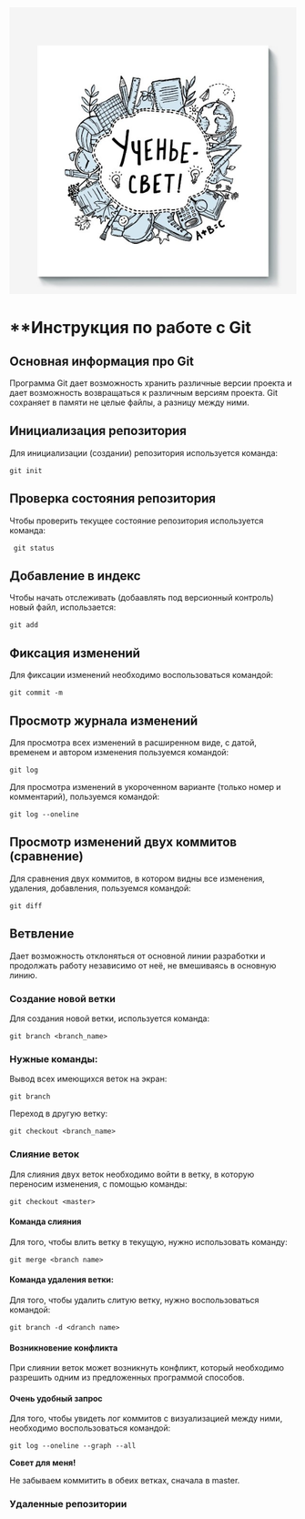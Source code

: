 ![Картинка](uchenie.jpg)

# **Инструкция по работе с Git


## Основная информация про Git
Программа Git дает возможность хранить различные версии проекта и дает возможность возвращаться к различным версиям проекта. Git сохраняет в памяти не целые файлы, а разницу между ними.

## Инициализация репозитория

Для инициализации (создании) репозитория используется команда:

    git init

## Проверка состояния репозитория

Чтобы проверить текущее состояние репозитория используется команда:

     git status


## Добавление в индекс
Чтобы начать отслеживать (добаавлять под версионный контроль) новый файл, использается:

    git add

## Фиксация изменений
Для фиксации изменений необходимо воспользоваться командой:

    git commit -m
    

## Просмотр журнала изменений
Для просмотра всех изменений в расширенном виде, с датой, временем и автором изменения пользуемся командой:

    git log
Для просмотра изменений в укороченном варианте (только номер и комментарий), пользуемся командой:

    git log --oneline


## Просмотр изменений двух коммитов (сравнение)

Для сравнения двух коммитов, в котором видны все изменения, удаления, добавления, пользуемся командой:

    git diff

 ## Ветвление

Дает возможность отклоняться от основной линии разработки и продолжать работу независимо от неё, не вмешиваясь в основную линию.

### Создание новой ветки

Для создания новой ветки, используется команда:

    git branch <branch_name>

### Нужные команды:

Вывод всех имеющихся веток на экран:

    git branch

Переход в другую ветку:

    git checkout <branch_name>

### Cлияние веток

Для слияния двух веток необходимо войти в ветку, в которую переносим изменения, с помощью команды:

    git checkout <master>

#### Команда слияния 

Для того, чтобы влить ветку в текущую, нужно использовать команду:

    git merge <branch name>

#### Команда удаления ветки:

Для того, чтобы удалить слитую ветку, нужно воспользоваться командой:

    git branch -d <dranch name>   

 #### Возникновение конфликта   

 При слиянии веток может возникнуть конфликт, который необходимо разрешить одним из предложенных  программой способов.

#### Очень удобный запрос

Для того, чтобы увидеть лог коммитов с визуализацией между ними, необходимо воспользоваться командой:

    git log --oneline --graph --all

**Совет для меня!**

Не забываем коммитить в обеих ветках, сначала в master.

### Удаленные репозитории